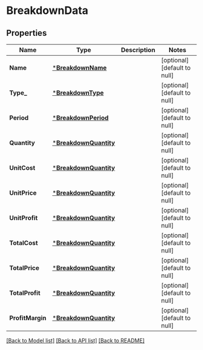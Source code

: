 # BreakdownData

## Properties
Name | Type | Description | Notes
------------ | ------------- | ------------- | -------------
**Name** | [***BreakdownName**](Breakdown_name.md) |  | [optional] [default to null]
**Type_** | [***BreakdownType**](Breakdown_type.md) |  | [optional] [default to null]
**Period** | [***BreakdownPeriod**](Breakdown_period.md) |  | [optional] [default to null]
**Quantity** | [***BreakdownQuantity**](Breakdown_quantity.md) |  | [optional] [default to null]
**UnitCost** | [***BreakdownQuantity**](Breakdown_quantity.md) |  | [optional] [default to null]
**UnitPrice** | [***BreakdownQuantity**](Breakdown_quantity.md) |  | [optional] [default to null]
**UnitProfit** | [***BreakdownQuantity**](Breakdown_quantity.md) |  | [optional] [default to null]
**TotalCost** | [***BreakdownQuantity**](Breakdown_quantity.md) |  | [optional] [default to null]
**TotalPrice** | [***BreakdownQuantity**](Breakdown_quantity.md) |  | [optional] [default to null]
**TotalProfit** | [***BreakdownQuantity**](Breakdown_quantity.md) |  | [optional] [default to null]
**ProfitMargin** | [***BreakdownQuantity**](Breakdown_quantity.md) |  | [optional] [default to null]

[[Back to Model list]](../README.md#documentation-for-models) [[Back to API list]](../README.md#documentation-for-api-endpoints) [[Back to README]](../README.md)


